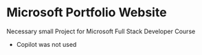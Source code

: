 # Microsoft Portfolio Website
Necessary small Project for Microsoft Full Stack Developer Course

- Copilot was not used